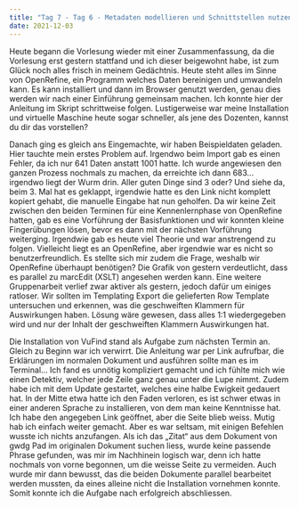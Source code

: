 ```yaml
---
title: "Tag 7 - Tag 6 - Metadaten modellieren und Schnittstellen nutzen Teil 2"
date: 2021-12-03
---
```

Heute begann die Vorlesung wieder mit einer Zusammenfassung, da die Vorlesung erst gestern stattfand und ich dieser beigewohnt habe, ist zum Glück noch alles frisch in meinem Gedächtnis. Heute steht alles im Sinne von OpenRefine, ein Programm welches Daten bereinigen und umwandeln kann. Es kann installiert und dann im Browser genutzt werden, genau dies werden wir nach einer Einführung gemeinsam machen. Ich konnte hier der Anleitung im Skript schrittweise folgen. Lustigerweise war meine Installation und virtuelle Maschine heute sogar schneller, als jene des Dozenten, kannst du dir das vorstellen?  

Danach ging es gleich ans Eingemachte, wir haben Beispieldaten geladen. Hier tauchte mein erstes Problem auf. Irgendwo beim Import gab es einen Fehler, da ich nur 641 Daten anstatt 1001 hatte. Ich wurde angewiesen den ganzen Prozess nochmals zu machen, da erreichte ich dann 683… irgendwo liegt der Wurm drin. Aller guten Dinge sind 3 oder? Und siehe da, beim 3. Mal hat es geklappt, irgendwie hatte es den Link nicht komplett kopiert gehabt, die manuelle Eingabe hat nun geholfen. 
Da wir keine Zeit zwischen den beiden Terminen für eine Kennenlernphase von OpenRefine hatten, gab es eine Vorführung der Basisfunktionen und wir konnten kleine Fingerübungen lösen, bevor es dann mit der nächsten Vorführung weiterging. Irgendwie gab es heute viel Theorie und war anstrengend zu folgen. Vielleicht liegt es an OpenRefine, aber irgendwie war es nicht so benutzerfreundlich. Es stellte sich mir zudem die Frage, weshalb wir OpenRefine überhaupt benötigen? Die Grafik von gestern verdeutlicht, dass es parallel zu marcEdit (XSLT) angesehen werden kann. 
Eine weitere Gruppenarbeit verlief zwar aktiver als gestern, jedoch dafür um einiges ratloser. Wir sollten im Templating Export die gelieferten Row Template untersuchen und erkennen, was die geschweiften Klammern für Auswirkungen haben. Lösung wäre gewesen, dass alles 1:1 wiedergegeben wird und nur der Inhalt der geschweiften Klammern Auswirkungen hat. 

Die Installation von VuFind stand als Aufgabe zum nächsten Termin an. Gleich zu Beginn war ich verwirrt. Die Anleitung war per Link aufrufbar, die Erklärungen im normalen Dokument und ausführen sollte man es im Terminal… Ich fand es unnötig kompliziert gemacht und ich fühlte mich wie einen Detektiv, welcher jede Zeile ganz genau unter die Lupe nimmt. Zudem habe ich mit dem Update gestartet, welches eine halbe Ewigkeit gedauert hat. In der Mitte etwa hatte ich den Faden verloren, es ist schwer etwas in einer anderen Sprache zu installieren, von dem man keine Kenntnisse hat. Ich habe den angegeben Link geöffnet, aber die Seite blieb weiss. Mutig hab ich einfach weiter gemacht. Aber es war seltsam, mit einigen Befehlen wusste ich nichts anzufangen. Als ich das „Zitat“ aus dem Dokument von gwdg Pad im originalen Dokument suchen liess, wurde keine passende Phrase gefunden, was mir im Nachhinein logisch war, denn ich hatte nochmals von vorne begonnen, um die weisse Seite zu vermeiden. Auch wurde mir dann bewusst, das die beiden Dokumente parallel bearbeitet werden mussten, da eines alleine nicht die Installation vornehmen konnte. Somit konnte ich die Aufgabe nach erfolgreich abschliessen. 







